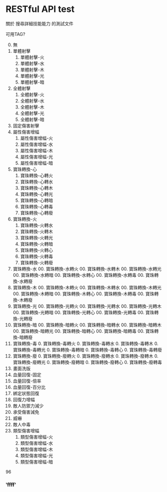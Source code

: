 # RESTful API test

關於 搜尋詳細技能能力 的測試文件

可用TAG?

00. 無
01. 單體射擊
    01. 單體射擊-火
    02. 單體射擊-水
    03. 單體射擊-木
    04. 單體射擊-光
    05. 單體射擊-暗
02. 全體射擊
    01. 全體射擊-火
    02. 全體射擊-水
    03. 全體射擊-木
    04. 全體射擊-光
    05. 全體射擊-暗
03. 固定傷害射擊
04. 屬性傷害增幅
    01. 屬性傷害增幅-火
    02. 屬性傷害增幅-水
    03. 屬性傷害增幅-木
    04. 屬性傷害增幅-光
    05. 屬性傷害增幅-暗
17. 寶珠轉換-心
    01. 寶珠轉換-心轉火
    02. 寶珠轉換-心轉水
    19. 寶珠轉換-心轉木
    20. 寶珠轉換-心轉光
    21. 寶珠轉換-心轉暗
    21. 寶珠轉換-心轉毒
    21. 寶珠轉換-心轉廢
18. 寶珠轉換-火
    01. 寶珠轉換-火轉水
    00. 寶珠轉換-火轉木
    00. 寶珠轉換-火轉光
    00. 寶珠轉換-火轉暗
    00. 寶珠轉換-火轉心
    00. 寶珠轉換-火轉毒
    00. 寶珠轉換-火轉廢
18. 寶珠轉換-水
    00. 寶珠轉換-水轉火
    00. 寶珠轉換-水轉木
    00. 寶珠轉換-水轉光
    00. 寶珠轉換-水轉暗
    00. 寶珠轉換-水轉心
    00. 寶珠轉換-水轉毒
    00. 寶珠轉換-水轉廢
18. 寶珠轉換-木
    00. 寶珠轉換-木轉火
    00. 寶珠轉換-木轉水
    00. 寶珠轉換-木轉光
    00. 寶珠轉換-木轉暗
    00. 寶珠轉換-木轉心
    00. 寶珠轉換-木轉毒
    00. 寶珠轉換-木轉廢
18. 寶珠轉換-光
    00. 寶珠轉換-光轉火
    00. 寶珠轉換-光轉水
    00. 寶珠轉換-光轉木
    00. 寶珠轉換-光轉暗
    00. 寶珠轉換-光轉心
    00. 寶珠轉換-光轉毒
    00. 寶珠轉換-光轉廢
18. 寶珠轉換-暗
    00. 寶珠轉換-暗轉火
    00. 寶珠轉換-暗轉水
    00. 寶珠轉換-暗轉木
    00. 寶珠轉換-暗轉光
    00. 寶珠轉換-暗轉心
    00. 寶珠轉換-暗轉毒
    00. 寶珠轉換-暗轉廢
17. 寶珠轉換-毒
    0. 寶珠轉換-毒轉火
    0. 寶珠轉換-毒轉水
    0. 寶珠轉換-毒轉木
    0. 寶珠轉換-毒轉光
    0. 寶珠轉換-毒轉暗
    0. 寶珠轉換-毒轉心
    0. 寶珠轉換-毒轉廢
17. 寶珠轉換-廢
    0. 寶珠轉換-廢轉火
    0. 寶珠轉換-廢轉水
    0. 寶珠轉換-廢轉木
    0. 寶珠轉換-廢轉光
    0. 寶珠轉換-廢轉暗
    0. 寶珠轉換-廢轉心
    0. 寶珠轉換-廢轉毒
00. 畫面洗版
00. 血量回復-固定
00. 血量回復-倍率
00. 血量回復-百分比
00. 綁定狀態回復
00. 回復力增幅
00. 敵人防禦力減少
00. 承受傷害減免
00. 威嚇
00. 敵人中毒
04. 類型傷害增幅
    01. 類型傷害增幅-火
    02. 類型傷害增幅-水
    03. 類型傷害增幅-木
    04. 類型傷害增幅-光
    05. 類型傷害增幅-暗


96

### ‵ffff‵